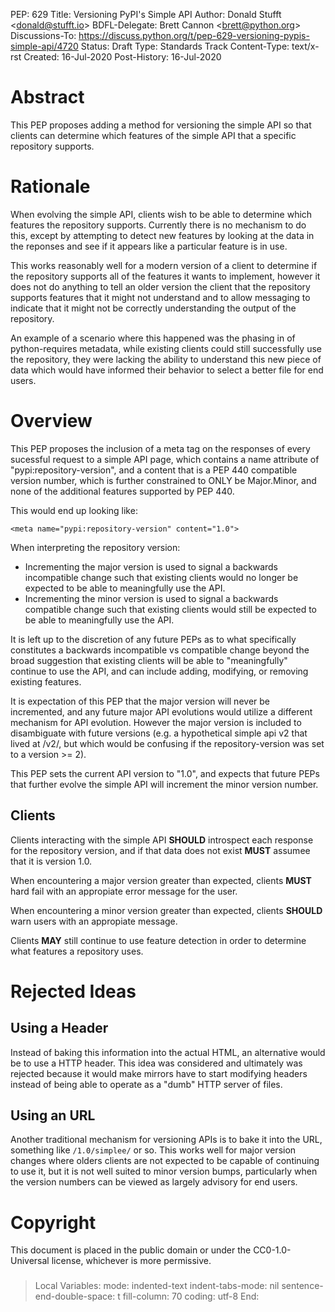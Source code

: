 PEP: 629 Title: Versioning PyPI\'s Simple API Author: Donald Stufft
\<<donald@stufft.io>\> BDFL-Delegate: Brett Cannon
\<<brett@python.org>\> Discussions-To:
<https://discuss.python.org/t/pep-629-versioning-pypis-simple-api/4720>
Status: Draft Type: Standards Track Content-Type: text/x-rst Created:
16-Jul-2020 Post-History: 16-Jul-2020

Abstract
========

This PEP proposes adding a method for versioning the simple API so that
clients can determine which features of the simple API that a specific
repository supports.

Rationale
=========

When evolving the simple API, clients wish to be able to determine which
features the repository supports. Currently there is no mechanism to do
this, except by attempting to detect new features by looking at the data
in the reponses and see if it appears like a particular feature is in
use.

This works reasonably well for a modern version of a client to determine
if the repository supports all of the features it wants to implement,
however it does not do anything to tell an older version the client that
the repository supports features that it might not understand and to
allow messaging to indicate that it might not be correctly understanding
the output of the repository.

An example of a scenario where this happened was the phasing in of
python-requires metadata, while existing clients could still
successfully use the repository, they were lacking the ability to
understand this new piece of data which would have informed their
behavior to select a better file for end users.

Overview
========

This PEP proposes the inclusion of a meta tag on the responses of every
sucessful request to a simple API page, which contains a name attribute
of \"pypi:repository-version\", and a content that is a PEP 440
compatible version number, which is further constrained to ONLY be
Major.Minor, and none of the additional features supported by PEP 440.

This would end up looking like:

    <meta name="pypi:repository-version" content="1.0">

When interpreting the repository version:

-   Incrementing the major version is used to signal a backwards
    incompatible change such that existing clients would no longer be
    expected to be able to meaningfully use the API.
-   Incrementing the minor version is used to signal a backwards
    compatible change such that existing clients would still be expected
    to be able to meaningfully use the API.

It is left up to the discretion of any future PEPs as to what
specifically constitutes a backwards incompatible vs compatible change
beyond the broad suggestion that existing clients will be able to
\"meaningfully\" continue to use the API, and can include adding,
modifying, or removing existing features.

It is expectation of this PEP that the major version will never be
incremented, and any future major API evolutions would utilize a
different mechanism for API evolution. However the major version is
included to disambiguate with future versions (e.g. a hypothetical
simple api v2 that lived at /v2/, but which would be confusing if the
repository-version was set to a version \>= 2).

This PEP sets the current API version to \"1.0\", and expects that
future PEPs that further evolve the simple API will increment the minor
version number.

Clients
-------

Clients interacting with the simple API **SHOULD** introspect each
response for the repository version, and if that data does not exist
**MUST** assumee that it is version 1.0.

When encountering a major version greater than expected, clients
**MUST** hard fail with an appropiate error message for the user.

When encountering a minor version greater than expected, clients
**SHOULD** warn users with an appropiate message.

Clients **MAY** still continue to use feature detection in order to
determine what features a repository uses.

Rejected Ideas
==============

Using a Header
--------------

Instead of baking this information into the actual HTML, an alternative
would be to use a HTTP header. This idea was considered and ultimately
was rejected because it would make mirrors have to start modifying
headers instead of being able to operate as a \"dumb\" HTTP server of
files.

Using an URL
------------

Another traditional mechanism for versioning APIs is to bake it into the
URL, something like `/1.0/simplee/` or so. This works well for major
version changes where olders clients are not expected to be capable of
continuing to use it, but it is not well suited to minor version bumps,
particularly when the version numbers can be viewed as largely advisory
for end users.

Copyright
=========

This document is placed in the public domain or under the
CC0-1.0-Universal license, whichever is more permissive.

### 

> Local Variables: mode: indented-text indent-tabs-mode: nil
> sentence-end-double-space: t fill-column: 70 coding: utf-8 End:
